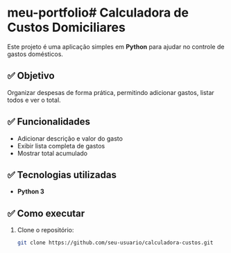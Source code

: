 # meu-portfolio# Calculadora de Custos Domiciliares

Este projeto é uma aplicação simples em **Python** para ajudar no controle de gastos domésticos.

## ✅ Objetivo
Organizar despesas de forma prática, permitindo adicionar gastos, listar todos e ver o total.

## ✅ Funcionalidades
- Adicionar descrição e valor do gasto
- Exibir lista completa de gastos
- Mostrar total acumulado

## ✅ Tecnologias utilizadas
- **Python 3**

## ✅ Como executar
1. Clone o repositório:
   ```bash
   git clone https://github.com/seu-usuario/calculadora-custos.git
